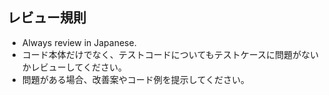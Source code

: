 ## レビュー規則

- Always review in Japanese.
- コード本体だけでなく、テストコードについてもテストケースに問題がないかレビューしてください。
- 問題がある場合、改善案やコード例を提示してください。
